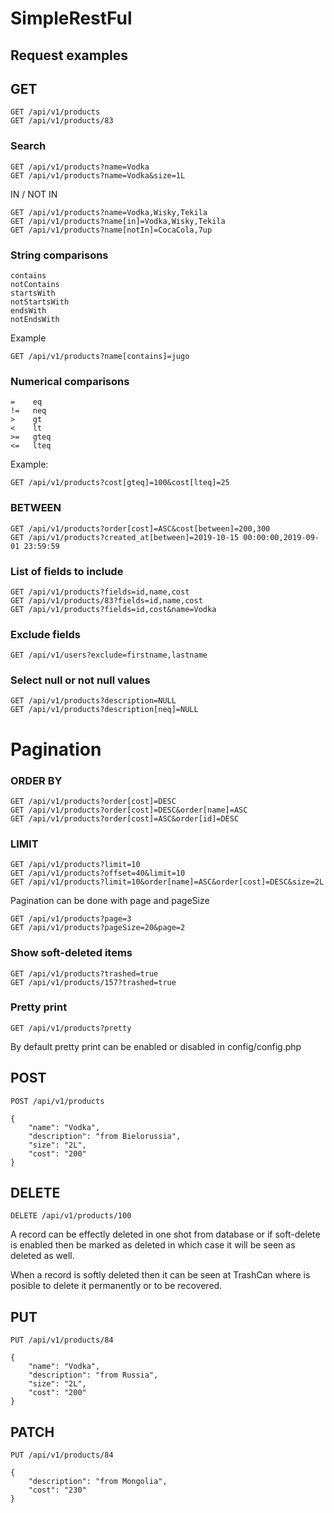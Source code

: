 # SimpleRestFul

## Request examples

## GET <READ>

    GET /api/v1/products
    GET /api/v1/products/83

### Search    

    GET /api/v1/products?name=Vodka
    GET /api/v1/products?name=Vodka&size=1L

IN / NOT IN

    GET /api/v1/products?name=Vodka,Wisky,Tekila
    GET /api/v1/products?name[in]=Vodka,Wisky,Tekila
    GET /api/v1/products?name[notIn]=CocaCola,7up

### String comparisons   

    contains
    notContains
    startsWith
    notStartsWith
    endsWith   
    notEndsWith
    
Example

    GET /api/v1/products?name[contains]=jugo 

### Numerical comparisons

    =    eq
    !=   neq
    >    gt
    <    lt
    >=   gteq
    <=   lteq

Example:  
    
    GET /api/v1/products?cost[gteq]=100&cost[lteq]=25

### BETWEEN

    GET /api/v1/products?order[cost]=ASC&cost[between]=200,300
    GET /api/v1/products?created_at[between]=2019-10-15 00:00:00,2019-09-01 23:59:59

### List of fields to include

    GET /api/v1/products?fields=id,name,cost
    GET /api/v1/products/83?fields=id,name,cost
    GET /api/v1/products?fields=id,cost&name=Vodka

### Exclude fields

    GET /api/v1/users?exclude=firstname,lastname

### Select null or not null values

    GET /api/v1/products?description=NULL
    GET /api/v1/products?description[neq]=NULL

# Pagination

### ORDER BY

    GET /api/v1/products?order[cost]=DESC
    GET /api/v1/products?order[cost]=DESC&order[name]=ASC
    GET /api/v1/products?order[cost]=ASC&order[id]=DESC

### LIMIT

    GET /api/v1/products?limit=10
    GET /api/v1/products?offset=40&limit=10
    GET /api/v1/products?limit=10&order[name]=ASC&order[cost]=DESC&size=2L

Pagination can be done with page and pageSize

    GET /api/v1/products?page=3
    GET /api/v1/products?pageSize=20&page=2

### Show soft-deleted items

    GET /api/v1/products?trashed=true
    GET /api/v1/products/157?trashed=true
    
### Pretty print 

    GET /api/v1/products?pretty

By default pretty print can be enabled or disabled in config/config.php    

## POST <CREATE>

    POST /api/v1/products

    {
        "name": "Vodka",
        "description": "from Bielorussia",
        "size": "2L",
        "cost": "200"
    }


## DELETE

    DELETE /api/v1/products/100

A record can be effectly deleted in one shot from database or if soft-delete is enabled then be marked as deleted in which case it will be seen as deleted as well.

When a record is softly deleted then it can be seen at TrashCan where is posible to delete it permanently or to be recovered.

## PUT  <UPDATE>

    PUT /api/v1/products/84

    {
        "name": "Vodka",
        "description": "from Russia",
        "size": "2L",
        "cost": "200"
    }


## PATCH <PARTIAL UPDATE>

    PUT /api/v1/products/84

    {
        "description": "from Mongolia",
        "cost": "230"
    }

